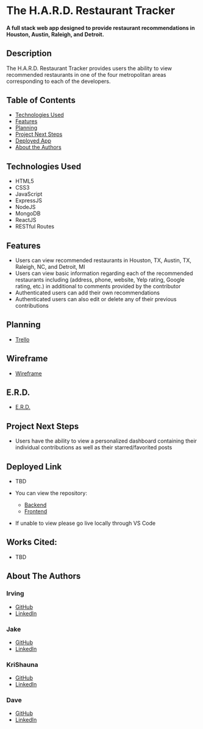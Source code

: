 # The H.A.R.D. Restaurant Tracker

#### A full stack web app designed to provide restaurant recommendations in Houston, Austin, Raleigh, and Detroit.

## Description

The H.A.R.D. Restaurant Tracker provides users the ability to view recommended restaurants in one of the four metropolitan areas corresponding to each of the developers.

## Table of Contents

- [Technologies Used](#technologiesused)
- [Features](#features)
- [Planning](#planning)
- [Project Next Steps](#nextsteps)
- [Deployed App](#deployment)
- [About the Authors](#authors)

## <a name="technologiesused"></a>Technologies Used

- HTML5
- CSS3
- JavaScript
- ExpressJS
- NodeJS
- MongoDB
- ReactJS
- RESTful Routes

## Features

- Users can view recommended restaurants in Houston, TX, Austin, TX, Raleigh, NC, and Detroit, MI
- Users can view basic information regarding each of the recommended restaurants including (address, phone, website, Yelp rating, Google rating, etc.) in additional to comments provided by the contributor
- Authenticated users can add their own recommendations
- Authenticated users can also edit or delete any of their previous contributions

<!-- ## Whiteboard Images
* All Sketches are on notepad -->

## Planning

- <a href="https://trello.com/invite/b/8YGWFTvi/eecc499aabd571d4d44e3a996fbabc0a/hard-restaurant-tracker">Trello</a>

## Wireframe

- <a href="https://www.figma.com/file/GA40odn3H8txaibXOVBSna/H.A.R.D.-Restaurant?node-id=0%3A1">Wireframe</a>

## E.R.D.

- <a href="https://www.figma.com/file/YbjixReL6we26Vy1IZOLpi/H.A.R.D-Meal-Erd?node-id=0%3A1">E.R.D.</a>

<!-- ## <a name="design"></a>Design

- TBD -->

## <a name="nextsteps"></a>Project Next Steps

- Users have the ability to view a personalized dashboard containing their individual contributions as well as their starred/favorited posts

## <a name="deployment"></a>Deployed Link

- TBD

- You can view the repository:
  - <a href="https://github.com/Shauna2022/Project_3_Backend">Backend</a>
  - <a href="https://github.com/jakerwalton/Project_3_Frontend">Frontend</a>
- If unable to view please go live locally through VS Code

## Works Cited:

- TBD

## <a name="authors"></a>About The Authors

### Irving

- <a href="https://github.com/irv302">GitHub</a>
- <a href="https://www.linkedin.com/in/irving-perez-a9740523b/">LinkedIn</a>

### Jake

- <a href="https://github.com/jakerwalton/">GitHub</a>
- <a href="https://www.linkedin.com/in/jacobrwalton/">LinkedIn</a>

### KriShauna

- <a href="https://github.com/Shauna2022">GitHub</a>
- <a href="https://www.linkedin.com/in/krishauna-fisher/">LinkedIn</a>

### Dave

- <a href="https://github.com/dlp140/">GitHub</a>
- <a href="https://www.linkedin.com/in/david-l-packard/">LinkedIn</a>

